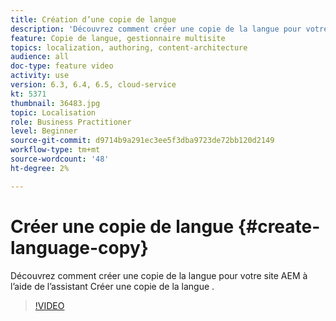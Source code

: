 ```yaml
---
title: Création d’une copie de langue
description: 'Découvrez comment créer une copie de la langue pour votre site AEM à l’aide de l’assistant Créer une copie de la langue .  '
feature: Copie de langue, gestionnaire multisite
topics: localization, authoring, content-architecture
audience: all
doc-type: feature video
activity: use
version: 6.3, 6.4, 6.5, cloud-service
kt: 5371
thumbnail: 36483.jpg
topic: Localisation
role: Business Practitioner
level: Beginner
source-git-commit: d9714b9a291ec3ee5f3dba9723de72bb120d2149
workflow-type: tm+mt
source-wordcount: '48'
ht-degree: 2%

---
```



# Créer une copie de langue {#create-language-copy}

Découvrez comment créer une copie de la langue pour votre site AEM à l’aide de l’assistant Créer une copie de la langue .

>[!VIDEO](https://video.tv.adobe.com/v/36483?quality=12&learn=on)
